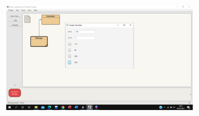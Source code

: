 
[![N|Solid](https://github.com/Nurul-Husna/calculatorGui-una/blob/master/kalkulatorjava.png)](https://github.com/Nurul-Husna/calculatorGui-una/blob/master/kalkulatorjava.png)


